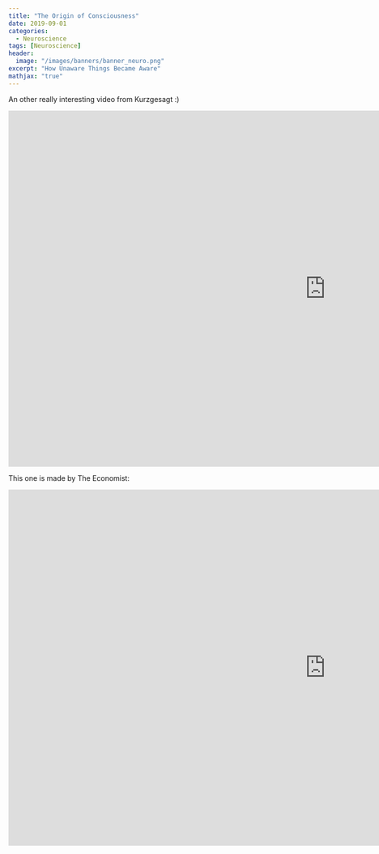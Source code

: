 ```yaml
---
title: "The Origin of Consciousness"
date: 2019-09-01
categories:
  - Neuroscience
tags: [Neuroscience]
header:
  image: "/images/banners/banner_neuro.png"
excerpt: "How Unaware Things Became Aware"
mathjax: "true"
---
```


An other really interesting video from Kurzgesagt :)

<iframe width="1252" height="704" src="https://www.youtube.com/embed/H6u0VBqNBQ8?list=PLFs4vir_WsTySi9F8v5pvCi6zQj7Cwneu" frameborder="0" allow="accelerometer; autoplay; encrypted-media; gyroscope; picture-in-picture" allowfullscreen></iframe>

This one is made by The Economist:

<iframe width="1252" height="704" src="https://www.youtube.com/embed/ir8XITVmeY4" frameborder="0" allow="accelerometer; autoplay; encrypted-media; gyroscope; picture-in-picture" allowfullscreen></iframe>
